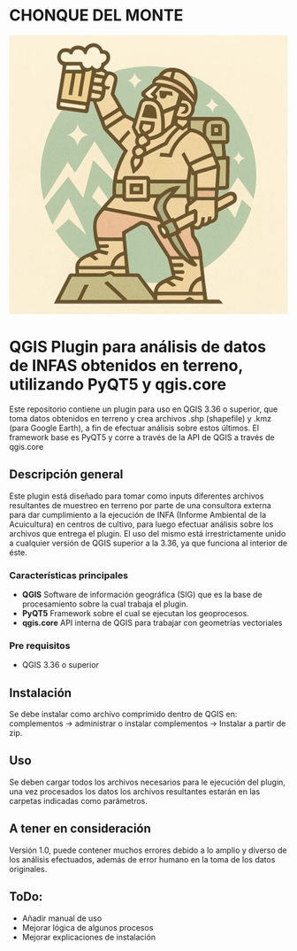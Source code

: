 # CHONQUE DEL MONTE
![Chonque del Monte](/static/img/LOGO.png)

# QGIS Plugin para análisis de datos de INFAS obtenidos en terreno, utilizando PyQT5 y qgis.core

Este repositorio contiene un plugin para uso en QGIS 3.36 o superior, que toma datos obtenidos en terreno y crea archivos .shp (shapefile) y .kmz (para Google Earth), a fin de efectuar análisis sobre estos últimos. El framework base es PyQT5 y corre a través de la API de QGIS a través de qgis.core

## Descripción general
Este plugin está diseñado para tomar como inputs diferentes archivos resultantes de muestreo en terreno por parte de una consultora externa para dar cumplimiento a la ejecución de INFA (Informe Ambiental de la Acuicultura) en centros de cultivo, para luego efectuar análisis sobre los archivos que entrega el plugin. El uso del mismo está irrestrictamente unido a cualquier versión de QGIS superior a la 3.36, ya que funciona al interior de éste. 

### Características principales

- **QGIS** Software de información geográfica (SIG) que es la base de procesamiento sobre la cual trabaja el plugin.
- **PyQT5** Framework sobre el cual se ejecutan los geoprocesos.
- **qgis.core** API interna de QGIS para trabajar con geometrías vectoriales

### Pre requisitos

- QGIS 3.36 o superior

## Instalación

Se debe instalar como archivo comprimido dentro de QGIS en: complementos -> administrar o instalar complementos -> Instalar a partir de zip.

## Uso

Se deben cargar todos los archivos necesarios para le ejecución del plugin, una vez procesados los datos los archivos resultantes estarán en las carpetas indicadas como parámetros.

## A tener en consideración

Versión 1.0, puede contener muchos errores debido a lo amplio y diverso de los análisis efectuados, además de error humano en la toma de los datos originales.

## ToDo:

- Añadir manual de uso
- Mejorar lógica de algunos procesos
- Mejorar explicaciones de instalación